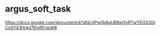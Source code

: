 # argus_soft_task
https://docs.google.com/document/d/1dQLhPw0k8gUB8ej3yRTwYEi5X2DjCn5Y43Hrkd7Km9Y/edit#
